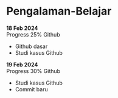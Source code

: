 # Pengalaman-Belajar

**18 Feb 2024**<br>
Progress 25% Github
* Github dasar
* Studi kasus Github

**19 Feb 2024**<br>
Progress 30% Github
* Studi kasus Github
* Commit baru
